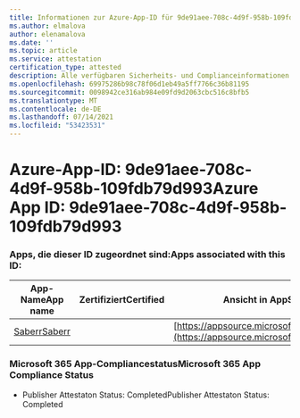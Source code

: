 ```yaml
---
title: Informationen zur Azure-App-ID für 9de91aee-708c-4d9f-958b-109fdb79d993
ms.author: elmalova
author: elenamalova
ms.date: ''
ms.topic: article
ms.service: attestation
certification_type: attested
description: Alle verfügbaren Sicherheits- und Complianceinformationen für 9de91aee-708c-4d9f-958b-109fdb79d993.
ms.openlocfilehash: 69975286b98c78f06d1eb49a5ff7766c36b81195
ms.sourcegitcommit: 0098942ce316ab984e09fd9d2063cbc516c8bfb5
ms.translationtype: MT
ms.contentlocale: de-DE
ms.lasthandoff: 07/14/2021
ms.locfileid: "53423531"
---
```

# <a name="azure-app-id-9de91aee-708c-4d9f-958b-109fdb79d993"></a><span data-ttu-id="dc48f-103">Azure-App-ID: 9de91aee-708c-4d9f-958b-109fdb79d993</span><span class="sxs-lookup"><span data-stu-id="dc48f-103">Azure App ID: 9de91aee-708c-4d9f-958b-109fdb79d993</span></span>


### <a name="apps-associated-with-this-id"></a><span data-ttu-id="dc48f-104">Apps, die dieser ID zugeordnet sind:</span><span class="sxs-lookup"><span data-stu-id="dc48f-104">Apps associated with this ID:</span></span>
| <span data-ttu-id="dc48f-105">**App-Name**</span><span class="sxs-lookup"><span data-stu-id="dc48f-105">**App name**</span></span> | <span data-ttu-id="dc48f-106">**Zertifiziert**</span><span class="sxs-lookup"><span data-stu-id="dc48f-106">**Certified**</span></span> | <span data-ttu-id="dc48f-107">**Ansicht in AppSource**</span><span class="sxs-lookup"><span data-stu-id="dc48f-107">**View in AppSource**</span></span> |
|-|-|-|
| [<span data-ttu-id="dc48f-108">Saberr</span><span class="sxs-lookup"><span data-stu-id="dc48f-108">Saberr</span></span>](https://docs.microsoft.com/en-us/microsoft-365-app-certification/forward/WA200001501) |  | [https://appsource.microsoft.com/product/office/WA200001501](https://appsource.microsoft.com/product/office/WA200001501) |

### <a name="microsoft-365-app-compliance-status"></a><span data-ttu-id="dc48f-109">Microsoft 365 App-Compliancestatus</span><span class="sxs-lookup"><span data-stu-id="dc48f-109">Microsoft 365 App Compliance Status</span></span>
- <span data-ttu-id="dc48f-110">Publisher Attestaton Status: Completed</span><span class="sxs-lookup"><span data-stu-id="dc48f-110">Publisher Attestaton Status: Completed</span></span>
